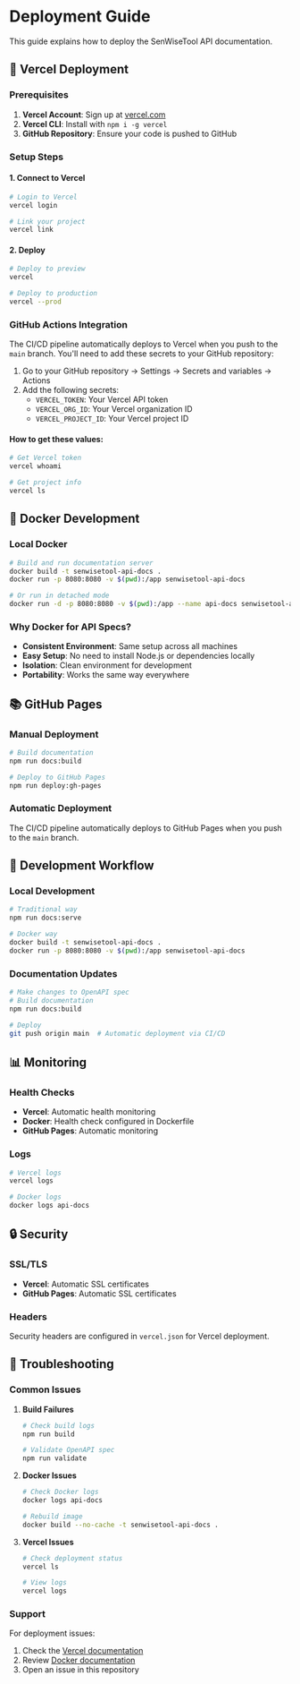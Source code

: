 # Deployment Guide

This guide explains how to deploy the SenWiseTool API documentation.

## 🚀 Vercel Deployment

### Prerequisites

1. **Vercel Account**: Sign up at [vercel.com](https://vercel.com)
2. **Vercel CLI**: Install with `npm i -g vercel`
3. **GitHub Repository**: Ensure your code is pushed to GitHub

### Setup Steps

#### 1. Connect to Vercel

```bash
# Login to Vercel
vercel login

# Link your project
vercel link
```

#### 2. Deploy

```bash
# Deploy to preview
vercel

# Deploy to production
vercel --prod
```

### GitHub Actions Integration

The CI/CD pipeline automatically deploys to Vercel when you push to the `main` branch. You'll need to add these secrets to your GitHub repository:

1. Go to your GitHub repository → Settings → Secrets and variables → Actions
2. Add the following secrets:
   - `VERCEL_TOKEN`: Your Vercel API token
   - `VERCEL_ORG_ID`: Your Vercel organization ID
   - `VERCEL_PROJECT_ID`: Your Vercel project ID

#### How to get these values:

```bash
# Get Vercel token
vercel whoami

# Get project info
vercel ls
```

## 🐳 Docker Development

### Local Docker

```bash
# Build and run documentation server
docker build -t senwisetool-api-docs .
docker run -p 8080:8080 -v $(pwd):/app senwisetool-api-docs

# Or run in detached mode
docker run -d -p 8080:8080 -v $(pwd):/app --name api-docs senwisetool-api-docs
```

### Why Docker for API Specs?

- **Consistent Environment**: Same setup across all machines
- **Easy Setup**: No need to install Node.js or dependencies locally
- **Isolation**: Clean environment for development
- **Portability**: Works the same way everywhere

## 📚 GitHub Pages

### Manual Deployment

```bash
# Build documentation
npm run docs:build

# Deploy to GitHub Pages
npm run deploy:gh-pages
```

### Automatic Deployment

The CI/CD pipeline automatically deploys to GitHub Pages when you push to the `main` branch.

## 🔧 Development Workflow

### Local Development

```bash
# Traditional way
npm run docs:serve

# Docker way
docker build -t senwisetool-api-docs .
docker run -p 8080:8080 -v $(pwd):/app senwisetool-api-docs
```

### Documentation Updates

```bash
# Make changes to OpenAPI spec
# Build documentation
npm run docs:build

# Deploy
git push origin main  # Automatic deployment via CI/CD
```

## 📊 Monitoring

### Health Checks

- **Vercel**: Automatic health monitoring
- **Docker**: Health check configured in Dockerfile
- **GitHub Pages**: Automatic monitoring

### Logs

```bash
# Vercel logs
vercel logs

# Docker logs
docker logs api-docs
```

## 🔒 Security

### SSL/TLS

- **Vercel**: Automatic SSL certificates
- **GitHub Pages**: Automatic SSL certificates

### Headers

Security headers are configured in `vercel.json` for Vercel deployment.

## 🚨 Troubleshooting

### Common Issues

1. **Build Failures**
   ```bash
   # Check build logs
   npm run build
   
   # Validate OpenAPI spec
   npm run validate
   ```

2. **Docker Issues**
   ```bash
   # Check Docker logs
   docker logs api-docs
   
   # Rebuild image
   docker build --no-cache -t senwisetool-api-docs .
   ```

3. **Vercel Issues**
   ```bash
   # Check deployment status
   vercel ls
   
   # View logs
   vercel logs
   ```

### Support

For deployment issues:
1. Check the [Vercel documentation](https://vercel.com/docs)
2. Review [Docker documentation](https://docs.docker.com)
3. Open an issue in this repository 